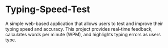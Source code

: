 # Typing-Speed-Test
A simple web-based application that allows users to test and improve their typing speed and accuracy. This project provides real-time feedback, calculates words per minute (WPM), and highlights typing errors as users type.
